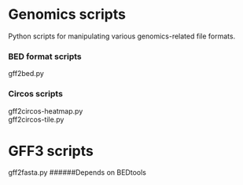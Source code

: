 # Genomics scripts
Python scripts for manipulating various genomics-related file formats.

### BED format scripts
gff2bed.py

### Circos scripts
gff2circos-heatmap.py \
gff2circos-tile.py

# GFF3 scripts
gff2fasta.py    ######Depends on BEDtools
